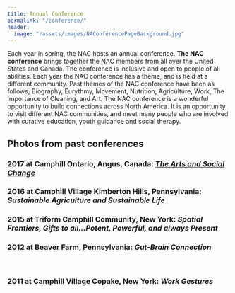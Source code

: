 ```yaml
---
title: Annual Conference
permalink: "/conference/"
header:
  image: "/assets/images/NAConferencePageBackground.jpg"
---
```


Each year in spring, the NAC hosts an annual conference.  **The NAC conference** brings together the NAC members from all over the United States and Canada.  The conference is inclusive and open to people of all abilities.  Each year the NAC conference has a theme, and is held at a different community. Past themes of the NAC conference have been as follows; Biography, Eurythmy, Movement, Nutrition, Agriculture, Work, The Importance of Cleaning, and Art.  The NAC conference is a wonderful opportunity to build connections across North America.  It is an opportunity to visit different NAC communities, and meet many people who are involved with curative education, youth guidance and social therapy.

## Photos from past conferences

### 2017 at Camphill Ontario, Angus, Canada: [*The Arts and Social Change*](http://confluence.nacouncil.org)

### ​2016 at Camphill Village Kimberton Hills, Pennsylvania: *Sustainable Agriculture and Sustainable Life*

### 2015 at Triform Camphill Community, New York: *Spatial Frontiers, Gifts to all...Potent, Powerful, and always Present*

### 2012 at Beaver Farm, Pennsylvania: *Gut-Brain Connection*
​
### 2011 at Camphill Village Copake, New York: *​Work Gestures*
